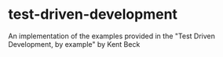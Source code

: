 # test-driven-development
An implementation of the examples provided in the "Test Driven Development, by example" by Kent Beck
